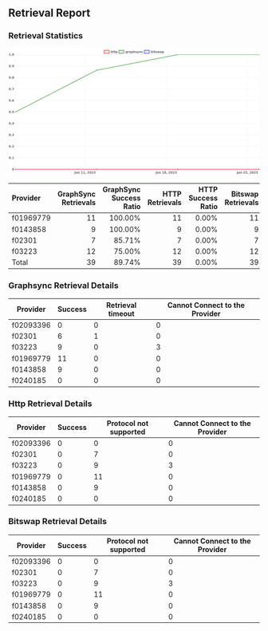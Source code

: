 ## Retrieval Report
### Retrieval Statistics
<img src="https://raw.githubusercontent.com/data-preservation-programs/filplus-checker-assets/main/filecoin-project/filecoin-plus-large-datasets/issues/1840/1687920136527.png"/>

| Provider  | GraphSync Retrievals | GraphSync Success Ratio | HTTP Retrievals | HTTP Success Ratio | Bitswap Retrievals | Bitswap Success Ratio |
| :-------- | -------------------: | ----------------------: | --------------: | -----------------: | -----------------: | --------------------: |
| f01969779 |                   11 |                 100.00% |              11 |              0.00% |                 11 |                 0.00% |
| f0143858  |                    9 |                 100.00% |               9 |              0.00% |                  9 |                 0.00% |
| f02301    |                    7 |                  85.71% |               7 |              0.00% |                  7 |                 0.00% |
| f03223    |                   12 |                  75.00% |              12 |              0.00% |                 12 |                 0.00% |
| Total     |                   39 |                  89.74% |              39 |              0.00% |                 39 |                 0.00% |

### Graphsync Retrieval Details
| Provider  | Success | Retrieval timeout | Cannot Connect to the Provider |
| --------- | ------- | ----------------- | ------------------------------ |
| f02093396 | 0       | 0                 | 0                              |
| f02301    | 6       | 1                 | 0                              |
| f03223    | 9       | 0                 | 3                              |
| f01969779 | 11      | 0                 | 0                              |
| f0143858  | 9       | 0                 | 0                              |
| f0240185  | 0       | 0                 | 0                              |

### Http Retrieval Details
| Provider  | Success | Protocol not supported | Cannot Connect to the Provider |
| --------- | ------- | ---------------------- | ------------------------------ |
| f02093396 | 0       | 0                      | 0                              |
| f02301    | 0       | 7                      | 0                              |
| f03223    | 0       | 9                      | 3                              |
| f01969779 | 0       | 11                     | 0                              |
| f0143858  | 0       | 9                      | 0                              |
| f0240185  | 0       | 0                      | 0                              |

### Bitswap Retrieval Details
| Provider  | Success | Protocol not supported | Cannot Connect to the Provider |
| --------- | ------- | ---------------------- | ------------------------------ |
| f02093396 | 0       | 0                      | 0                              |
| f02301    | 0       | 7                      | 0                              |
| f03223    | 0       | 9                      | 3                              |
| f01969779 | 0       | 11                     | 0                              |
| f0143858  | 0       | 9                      | 0                              |
| f0240185  | 0       | 0                      | 0                              |
